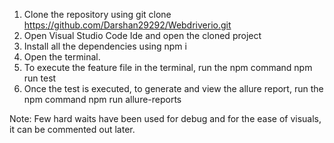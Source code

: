 1) Clone the repository using git clone https://github.com/Darshan29292/Webdriverio.git
2) Open Visual Studio Code Ide and open the cloned project
3) Install all the dependencies using npm i
4) Open the terminal.
5) To execute the feature file in the terminal, run the npm command
npm run test
6) Once the test is executed, to generate and view the allure report, run the npm command 
npm run allure-reports


Note: Few hard waits have been used for debug and for the ease of visuals, it can be commented out later.
